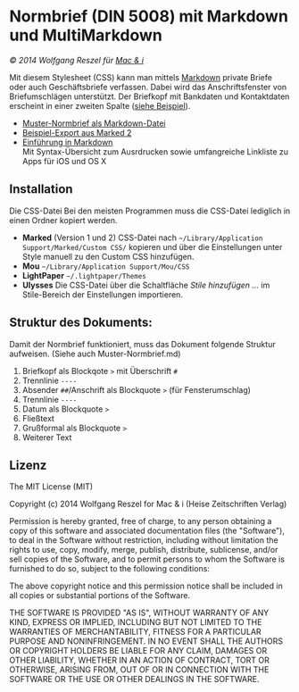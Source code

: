 # Normbrief (DIN 5008) mit Markdown und MultiMarkdown

_© 2014 Wolfgang Reszel für [Mac & i](http://www.mac-and-i.de)_

Mit diesem Stylesheet (CSS) kann man mittels [Markdown](http://www.mac-and-i.de/markdown) private Briefe oder auch Geschäftsbriefe verfassen. Dabei wird das Anschriftsfenster von Briefumschlägen unterstützt. Der Briefkopf mit Bankdaten und Kontaktdaten erscheint in einer zweiten Spalte ([siehe Beispiel](http://htmlpreview.github.io/?https://raw.github.com/mac-and-i/Normbrief-mit-Markdown/master/Muster-Normbrief.html)).

* [Muster-Normbrief als Markdown-Datei](https://raw.github.com/mac-and-i/Normbrief-mit-Markdown/master/Muster-Normbrief.md)
* [Beispiel-Export aus Marked 2](http://htmlpreview.github.io/?https://raw.github.com/mac-and-i/Normbrief-mit-Markdown/master/Muster-Normbrief.html)
* [Einführung in Markdown](http://www.mac-and-i.de/markdown)  
	Mit Syntax-Übersicht zum Ausrdrucken sowie umfangreiche Linkliste zu Apps für iOS und OS X

## Installation

Die CSS-Datei Bei den meisten Programmen muss die CSS-Datei lediglich in einen Ordner kopiert werden.

* **Marked** (Version 1 und 2)
	CSS-Datei nach `~/Library/Application Support/Marked/Custom CSS/` kopieren und über die Einstellungen unter Style manuell zu den Custom CSS hinzufügen.
* **Mou**
	`~/Library/Application Support/Mou/CSS`
* **LightPaper**
	`~/.lightpaper/Themes`
* **Ulysses**
	Die CSS-Datei über die Schaltfläche _Stile hinzufügen ..._ im Stile-Bereich der Einstellungen importieren.
	
  
## Struktur des Dokuments:

Damit der Normbrief funktioniert, muss das Dokument folgende Struktur aufweisen. (Siehe auch Muster-Normbrief.md)

1. Briefkopf als Blockqote `>` mit Überschrift `#`
2. Trennlinie `----`
3. Absender `##`/Anschrift als Blockquote `>` (für Fensterumschlag)
4. Trennlinie `----`
5. Datum als Blockquote `>`
6. Fließtext
7. Grußformal als Blockquote `>`
8. Weiterer Text

## Lizenz

The MIT License (MIT)

Copyright (c) 2014 Wolfgang Reszel for Mac & i (Heise Zeitschriften Verlag)

Permission is hereby granted, free of charge, to any person obtaining a copy
of this software and associated documentation files (the "Software"), to deal
in the Software without restriction, including without limitation the rights
to use, copy, modify, merge, publish, distribute, sublicense, and/or sell
copies of the Software, and to permit persons to whom the Software is
furnished to do so, subject to the following conditions:

The above copyright notice and this permission notice shall be included in all
copies or substantial portions of the Software.

THE SOFTWARE IS PROVIDED "AS IS", WITHOUT WARRANTY OF ANY KIND, EXPRESS OR
IMPLIED, INCLUDING BUT NOT LIMITED TO THE WARRANTIES OF MERCHANTABILITY,
FITNESS FOR A PARTICULAR PURPOSE AND NONINFRINGEMENT. IN NO EVENT SHALL THE
AUTHORS OR COPYRIGHT HOLDERS BE LIABLE FOR ANY CLAIM, DAMAGES OR OTHER
LIABILITY, WHETHER IN AN ACTION OF CONTRACT, TORT OR OTHERWISE, ARISING FROM,
OUT OF OR IN CONNECTION WITH THE SOFTWARE OR THE USE OR OTHER DEALINGS IN THE
SOFTWARE.

